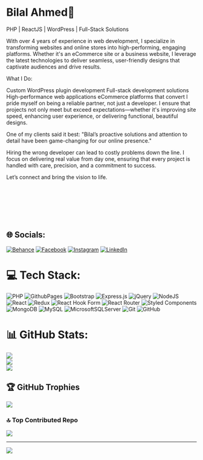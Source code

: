 # Bilal Ahmed💫
PHP | ReactJS | WordPress | Full-Stack Solutions

With over 4 years of experience in web development, I specialize in transforming websites and online stores into high-performing, engaging platforms. Whether it's an eCommerce site or a business website, I leverage the latest technologies to deliver seamless, user-friendly designs that captivate audiences and drive results.

What I Do:

Custom WordPress plugin development
Full-stack development solutions
High-performance web applications
eCommerce platforms that convert
I pride myself on being a reliable partner, not just a developer. I ensure that projects not only meet but exceed expectations—whether it's improving site speed, enhancing user experience, or delivering functional, beautiful designs.

One of my clients said it best: "Bilal’s proactive solutions and attention to detail have been game-changing for our online presence."

Hiring the wrong developer can lead to costly problems down the line. I focus on delivering real value from day one, ensuring that every project is handled with care, precision, and a commitment to success.

Let’s connect and bring the vision to life.<br><br><br><br><br><br><br>


## 🌐 Socials:
[![Behance](https://img.shields.io/badge/Behance-1769ff?logo=behance&logoColor=white)](https://behance.net/https://www.behance.net/bilalahmed182) [![Facebook](https://img.shields.io/badge/Facebook-%231877F2.svg?logo=Facebook&logoColor=white)](https://facebook.com/https://www.facebook.com/bilalahmed3510) [![Instagram](https://img.shields.io/badge/Instagram-%23E4405F.svg?logo=Instagram&logoColor=white)](https://instagram.com/https://www.instagram.com/bilal._.ahmedd) [![LinkedIn](https://img.shields.io/badge/LinkedIn-%230077B5.svg?logo=linkedin&logoColor=white)](https://linkedin.com/in/https://www.linkedin.com/in/bilal-ahmed3510/) 

# 💻 Tech Stack:
![PHP](https://img.shields.io/badge/php-%23777BB4.svg?style=for-the-badge&logo=php&logoColor=white) ![GithubPages](https://img.shields.io/badge/github%20pages-121013?style=for-the-badge&logo=github&logoColor=white) ![Bootstrap](https://img.shields.io/badge/bootstrap-%238511FA.svg?style=for-the-badge&logo=bootstrap&logoColor=white) ![Express.js](https://img.shields.io/badge/express.js-%23404d59.svg?style=for-the-badge&logo=express&logoColor=%2361DAFB) ![jQuery](https://img.shields.io/badge/jquery-%230769AD.svg?style=for-the-badge&logo=jquery&logoColor=white) ![NodeJS](https://img.shields.io/badge/node.js-6DA55F?style=for-the-badge&logo=node.js&logoColor=white) ![React](https://img.shields.io/badge/react-%2320232a.svg?style=for-the-badge&logo=react&logoColor=%2361DAFB) ![Redux](https://img.shields.io/badge/redux-%23593d88.svg?style=for-the-badge&logo=redux&logoColor=white) ![React Hook Form](https://img.shields.io/badge/React%20Hook%20Form-%23EC5990.svg?style=for-the-badge&logo=reacthookform&logoColor=white) ![React Router](https://img.shields.io/badge/React_Router-CA4245?style=for-the-badge&logo=react-router&logoColor=white) ![Styled Components](https://img.shields.io/badge/styled--components-DB7093?style=for-the-badge&logo=styled-components&logoColor=white) ![MongoDB](https://img.shields.io/badge/MongoDB-%234ea94b.svg?style=for-the-badge&logo=mongodb&logoColor=white) ![MySQL](https://img.shields.io/badge/mysql-4479A1.svg?style=for-the-badge&logo=mysql&logoColor=white) ![MicrosoftSQLServer](https://img.shields.io/badge/Microsoft%20SQL%20Server-CC2927?style=for-the-badge&logo=microsoft%20sql%20server&logoColor=white) ![Git](https://img.shields.io/badge/git-%23F05033.svg?style=for-the-badge&logo=git&logoColor=white) ![GitHub](https://img.shields.io/badge/github-%23121011.svg?style=for-the-badge&logo=github&logoColor=white)
# 📊 GitHub Stats:
![](https://github-readme-stats.vercel.app/api?username=bilal-ahmedd&theme=dark&hide_border=false&include_all_commits=true&count_private=true)<br/>
![](https://github-readme-streak-stats.herokuapp.com/?user=bilal-ahmedd&theme=dark&hide_border=false)<br/>
![](https://github-readme-stats.vercel.app/api/top-langs/?username=bilal-ahmedd&theme=dark&hide_border=false&include_all_commits=true&count_private=true&layout=compact)

## 🏆 GitHub Trophies
![](https://github-profile-trophy.vercel.app/?username=bilal-ahmedd&theme=radical&no-frame=false&no-bg=true&margin-w=4)

### 🔝 Top Contributed Repo
![](https://github-contributor-stats.vercel.app/api?username=bilal-ahmedd&limit=5&theme=dark&combine_all_yearly_contributions=true)

---
[![](https://visitcount.itsvg.in/api?id=bilal-ahmedd&icon=0&color=0)](https://visitcount.itsvg.in)

<!-- Proudly created with GPRM ( https://gprm.itsvg.in ) -->
